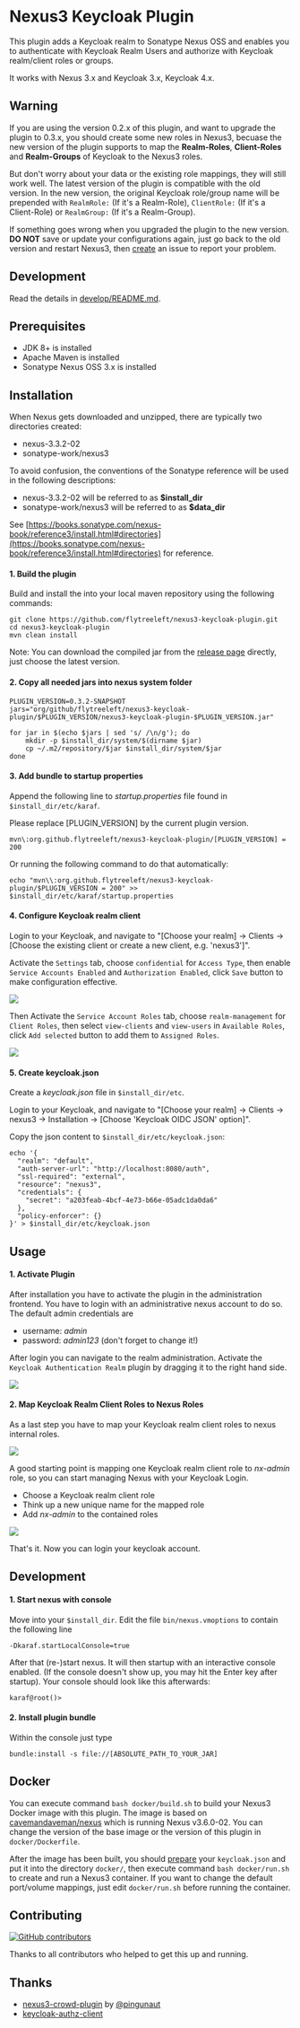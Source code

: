 Nexus3 Keycloak Plugin
===============================

This plugin adds a Keycloak realm to Sonatype Nexus OSS and enables you to
authenticate with Keycloak Realm Users and authorize with Keycloak realm/client roles or groups.

It works with Nexus 3.x and Keycloak 3.x, Keycloak 4.x.

## Warning

If you are using the version 0.2.x of this plugin, and want to upgrade the plugin to 0.3.x,
you should create some new roles in Nexus3, becuase the new version of the plugin supports to
map the **Realm-Roles**, **Client-Roles** and **Realm-Groups** of Keycloak to the Nexus3 roles.

But don't worry about your data or the existing role mappings, they will still work well.
The latest version of the plugin is compatible with the old version.
In the new version, the original Keycloak role/group name will be prepended with
`RealmRole:` (If it's a Realm-Role), `ClientRole:` (If it's a Client-Role) or `RealmGroup:` (If it's a Realm-Group).

If something goes wrong when you upgraded the plugin to the new version.
**DO NOT** save or update your configurations again, just go back to the old version and restart Nexus3,
then [create](https://github.com/flytreeleft/nexus3-keycloak-plugin/issues/new) an issue to report your problem.

## Development

Read the details in [develop/README.md](./develop/README.md).

## Prerequisites

* JDK 8+ is installed
* Apache Maven is installed
* Sonatype Nexus OSS 3.x is installed

## Installation

When Nexus gets downloaded and unzipped, there are typically two directories created:
* nexus-3.3.2-02
* sonatype-work/nexus3

To avoid confusion, the conventions of the Sonatype reference will be used in the following descriptions:
* nexus-3.3.2-02 will be referred to as **$install_dir**
* sonatype-work/nexus3 will be referred to as **$data_dir**

See [https://books.sonatype.com/nexus-book/reference3/install.html#directories](https://books.sonatype.com/nexus-book/reference3/install.html#directories)
for reference.

#### 1. Build the plugin

Build and install the into your local maven repository using the following commands:
```
git clone https://github.com/flytreeleft/nexus3-keycloak-plugin.git
cd nexus3-keycloak-plugin
mvn clean install
```

Note: You can download the compiled jar from the [release page](https://github.com/flytreeleft/nexus3-keycloak-plugin/releases)
directly, just choose the latest version.

#### 2. Copy all needed jars into nexus system folder

```
PLUGIN_VERSION=0.3.2-SNAPSHOT
jars="org/github/flytreeleft/nexus3-keycloak-plugin/$PLUGIN_VERSION/nexus3-keycloak-plugin-$PLUGIN_VERSION.jar"

for jar in $(echo $jars | sed 's/ /\n/g'); do
    mkdir -p $install_dir/system/$(dirname $jar)
    cp ~/.m2/repository/$jar $install_dir/system/$jar
done
```

#### 3. Add bundle to startup properties

Append the following line to *startup.properties* file found in `$install_dir/etc/karaf`.

Please replace [PLUGIN_VERSION] by the current plugin version.
```
mvn\:org.github.flytreeleft/nexus3-keycloak-plugin/[PLUGIN_VERSION] = 200
```

Or running the following command to do that automatically:
```
echo "mvn\\:org.github.flytreeleft/nexus3-keycloak-plugin/$PLUGIN_VERSION = 200" >> $install_dir/etc/karaf/startup.properties
```

#### 4. Configure Keycloak realm client

Login to your Keycloak, and navigate to
"[Choose your realm] -> Clients -> [Choose the existing client or create a new client, e.g. 'nexus3']".

Activate the `Settings` tab, choose `confidential` for `Access Type`,
then enable `Service Accounts Enabled` and `Authorization Enabled`,
click `Save` button to make configuration effective.

![](./docs/images/enable-service-accounts.png)

Then Activate the `Service Account Roles` tab, choose `realm-management` for `Client Roles`,
then select `view-clients` and `view-users` in `Available Roles`,
click `Add selected` button to add them to `Assigned Roles`.

![](./docs/images/choose-service-account-roles.png)

#### 5. Create keycloak.json

Create a *keycloak.json* file in `$install_dir/etc`.

Login to your Keycloak, and navigate to
"[Choose your realm] -> Clients -> nexus3 -> Installation -> [Choose 'Keycloak OIDC JSON' option]".

Copy the json content to `$install_dir/etc/keycloak.json`:
```
echo '{
  "realm": "default",
  "auth-server-url": "http://localhost:8080/auth",
  "ssl-required": "external",
  "resource": "nexus3",
  "credentials": {
    "secret": "a203feab-4bcf-4e73-b66e-05adc1da0da6"
  },
  "policy-enforcer": {}
}' > $install_dir/etc/keycloak.json
```

## Usage

#### 1. Activate Plugin

After installation you have to activate the plugin in the administration frontend.
You have to login with an administrative nexus account to do so. The default admin credentials are
* username: *admin*
* password: *admin123* (don't forget to change it!)

After login you can navigate to the realm administration.
Activate the `Keycloak Authentication Realm` plugin by dragging it to the right hand side.

![](./docs/images/enable-keycloak-auth-realm.png)

#### 2. Map Keycloak Realm Client Roles to Nexus Roles

As a last step you have to map your Keycloak realm client roles to nexus internal roles.

![](./docs/images/keycloak-realm-client-roles.png)

A good starting point is mapping one Keycloak realm client role to *nx-admin* role,
so you can start managing Nexus with your Keycloak Login.
* Choose a Keycloak realm client role
* Think up a new unique name for the mapped role
* Add *nx-admin* to the contained roles

![](./docs/images/map-keycloak-client-role-to-nexus.png)

That's it. Now you can login your keycloak account.

## Development

#### 1. Start nexus with console

Move into your `$install_dir`. Edit the file `bin/nexus.vmoptions` to contain the following line
```
-Dkaraf.startLocalConsole=true
```

After that (re-)start nexus. It will then startup with an interactive console enabled.
(If the console doesn't show up, you may hit the Enter key after startup).
Your console should look like this afterwards:
```
karaf@root()>
```

#### 2. Install plugin bundle

Within the console just type
```
bundle:install -s file://[ABSOLUTE_PATH_TO_YOUR_JAR]
```

## Docker

You can execute command `bash docker/build.sh` to build your Nexus3 Docker image with this plugin.
The image is based on [cavemandaveman/nexus](https://github.com/cavemandaveman/nexus) which is running Nexus v3.6.0-02.
You can change the version of the base image or the version of this plugin in `docker/Dockerfile`.

After the image has been built, you should [prepare](#5-create-keycloakjson) your `keycloak.json`
and put it into the directory `docker/`, then execute command `bash docker/run.sh` to create and run a Nexus3 container.
If you want to change the default port/volume mappings, just edit `docker/run.sh` before running the container.

## Contributing

[![GitHub contributors](https://img.shields.io/github/contributors/flytreeleft/nexus3-keycloak-plugin.svg)](https://github.com/flytreeleft/nexus3-keycloak-plugin/graphs/contributors)

Thanks to all contributors who helped to get this up and running.

## Thanks

* [nexus3-crowd-plugin](https://github.com/pingunaut/nexus3-crowd-plugin.git) by [@pingunaut](https://github.com/pingunaut)
* [keycloak-authz-client](https://github.com/keycloak/keycloak/tree/master/authz/client)
